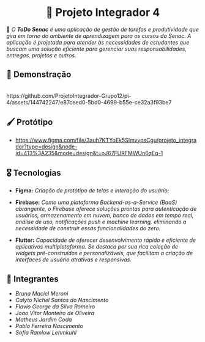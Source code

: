 <h1 align="center">🔖 Projeto Integrador 4</h1>
📍 <i>O <b>ToDo Senac</b> é uma aplicação de gestão de tarefas e produtividade que gira em torno do ambiente de aprendizagem para os cursos do Senac. A aplicação é projetada para atender às necessidades de estudantes que buscam uma solução eficiente para gerenciar suas responsabilidades, entregas, projetos e outros.</i>

## 📱 Demonstração
<br>
https://github.com/ProjetoIntegrador-Grupo12/pi-4/assets/144742247/e87ceed0-5bd0-4699-b55e-ce32a3f93be7

## 🖌️ Protótipo

- https://www.figma.com/file/3auh7KTYoEk5SImvyosCgu/projeto_integrador?type=design&node-id=413%3A235&mode=design&t=oJ67FURFMWUn6qEq-1
## 🎖️ Tecnologias
- <b>Figma:</b> <i>Criação de protótipo de telas e interação do usuário;</i>

- <b>Firebase:</b> <i>Como uma plataforma Backend-as-a-Service (BaaS) abrangente, o Firebase oferece soluções prontas para autenticação de usuários, armazenamento em nuvem, banco de dados em tempo real, análise de uso, notificações push e machine learning, eliminando a necessidade de construir essas funcionalidades do zero.</i>

- <b>Flutter:</b> <i>Capacidade de oferecer desenvolvimento rápido e eficiente de aplicativos multiplataforma. Se destaca por sua rica coleção de widgets pré-construídos e personalizáveis, que facilitam a criação de interfaces de usuário atrativas e responsivas.</i>

## 📌 Integrantes

- <i>Bruna Maciel Meroni</i>
- <i>Calyto Nichel Santos do Nascimento</i>
- <i>Flavio George da Silva Romeiro</i>
- <i>Joao Vitor Monteiro de Oliveira</i>
- <i>Matheus Jardim Coda</i>
- <i>Pablo Ferreira Nascimento</i>
- <i>Sofia Ramlow Lehmkuhl</i>

